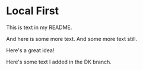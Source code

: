 # Local First

This is text in my README. 

And here is some more text. And some more text still.

Here's a great idea!

Here's some text I added in the DK branch. 

